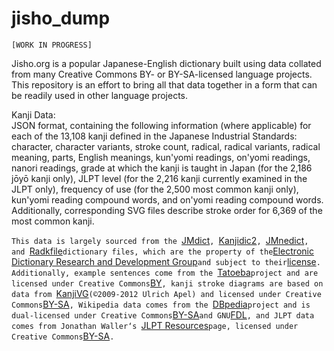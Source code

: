 # jisho_dump

`[WORK IN PROGRESS]`

Jisho.org is a popular Japanese-English dictionary built using data collated from many Creative Commons BY- or BY-SA-licensed language projects.  This repository is an effort to bring all that data together in a form that can be readily used in other language projects.  

Kanji Data:  
JSON format, containing the following information (where applicable) for each of the 13,108 kanji defined in the Japanese Industrial Standards: character, character variants, stroke count, radical, radical variants, radical meaning, parts, English meanings, kun'yomi readings, on'yomi readings, nanori readings, grade at which the kanji is taught in Japan (for the 2,186 jōyō kanji only), JLPT level (for the 2,216 kanji currently examined in the JLPT only), frequency of use (for the 2,500 most common kanji only), kun'yomi reading compound words, and on'yomi reading compound words.  Additionally, corresponding SVG files describe stroke order for 6,369 of the most common kanji.  


`This data is largely sourced from the `[JMdict](http://www.edrdg.org/wiki/index.php/JMdict-EDICT_Dictionary_Project)`, `[Kanjidic2](http://www.edrdg.org/wiki/index.php/KANJIDIC_Project)`, `[JMnedict](http://www.edrdg.org/enamdict/enamdict_doc.html)`, and `[Radkfile](http://www.edrdg.org/krad/kradinf.html)` dictionary files, which are the property of the `[Electronic Dictionary Research and Development Group](http://www.edrdg.org/)` and subject to their `[license](http://www.edrdg.org/edrdg/licence.html)`.  Additionally, example sentences come from the `[Tatoeba](https://tatoeba.org/eng/)` project and are licensed under Creative Commons `[BY](https://creativecommons.org/licenses/by/2.0/legalcode)`, kanji stroke diagrams are based on data from `[KanjiVG](http://kanjivg.tagaini.net/)` (©2009-2012 Ulrich Apel) and licensed under Creative Commons `[BY-SA](https://creativecommons.org/licenses/by-sa/3.0/legalcode)`, Wikipedia data comes from the `[DBpedia](https://wiki.dbpedia.org/about)` project and is dual-licensed under Creative Commons `[BY-SA](https://creativecommons.org/licenses/by-sa/3.0/legalcode)` and GNU `[FDL](https://www.gnu.org/licenses/fdl-1.3.en.html)`, and JLPT data comes from Jonathan Waller‘s `[JLPT Resources](http://www.tanos.co.uk/jlpt/)` page, licensed under Creative Commons `[BY-SA](https://creativecommons.org/licenses/by-sa/3.0/legalcode)`.` 
